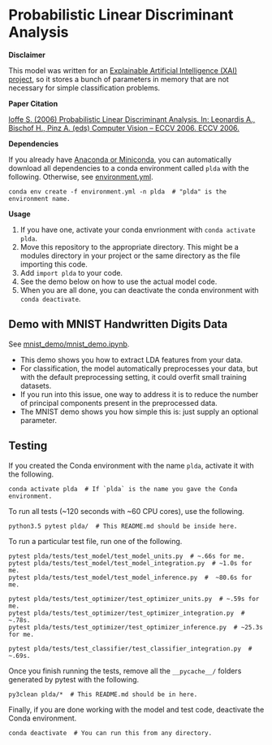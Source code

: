 # Probabilistic Linear Discriminant Analysis

__Disclaimer__

This model was written for
 an [Explainable Artificial Intelligence (XAI) project](
     http://shaftolab.com/people.html), 
 so it stores a bunch of parameters in memory that 
 are not necessary for simple classification problems.

__Paper Citation__

[Ioffe S. (2006) Probabilistic Linear Discriminant Analysis. 
 In: Leonardis A., Bischof H., Pinz A. (eds) Computer Vision – ECCV 2006. 
 ECCV 2006.](
 https://link.springer.com/chapter/10.1007/11744085_41)

__Dependencies__

If you already have 
 [Anaconda or Miniconda](
  https://docs.conda.io/projects/conda/en/latest/),
 you can automatically download all dependencies to a conda environment 
 called `plda` with the following. 
Otherwise, see [environment.yml](./environment.yml).

``` shell
conda env create -f environment.yml -n plda  # "plda" is the environment name.
```

__Usage__
1. If you have one, 
    activate your conda envrionment with `conda activate plda`.
2. Move this repository to the appropriate directory.
   This might be a modules directory in your project or 
    the same directory as the file importing this code.
3. Add `import plda` to your code.
4. See the demo below on how to use the actual model code.
5. When you are all done,
    you can deactivate the conda environment with `conda deactivate`.

## Demo with MNIST Handwritten Digits Data
See [mnist_demo/mnist_demo.ipynb](
     ./mnist_demo/mnist_demo.ipynb).
- This demo shows you how to extract LDA features from your data.
- For classification, 
   the model automatically preprocesses your data, 
   but with the default preprocessing setting, 
   it could overfit small training datasets.
- If you run into this issue, 
   one way to address it is to reduce the number of principal components 
   present in the preprocessed data.
- The MNIST demo shows you how simple this is: 
   just supply an optional parameter.

## Testing
If you created the Conda environment with the name `plda`, 
 activate it with the following.
``` shell
conda activate plda  # If `plda` is the name you gave the Conda environment.
```

To run all tests (~120 seconds with ~60 CPU cores), use the following.
``` shell
python3.5 pytest plda/  # This README.md should be inside here.
```

To run a particular test file, run one of the following.
``` shell
pytest plda/tests/test_model/test_model_units.py  # ~.66s for me.
pytest plda/tests/test_model/test_model_integration.py  # ~1.0s for me.
pytest plda/tests/test_model/test_model_inference.py  #  ~80.6s for me.

pytest plda/tests/test_optimizer/test_optimizer_units.py  # ~.59s for me.
pytest plda/tests/test_optimizer/test_optimizer_integration.py  # ~.78s.
pytest plda/tests/test_optimizer/test_optimizer_inference.py  # ~25.3s for me.

pytest plda/tests/test_classifier/test_classifier_integration.py  # ~.69s.
```

Once you finish running the tests, 
 remove all the `__pycache__/` folders generated by pytest with the following.
``` shell
py3clean plda/*  # This README.md should be in here.
```

Finally, if you are done working with the model and test code, 
 deactivate the Conda environment.
``` shell
conda deactivate  # You can run this from any directory.
```
